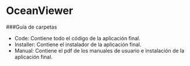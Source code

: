 # OceanViewer

###Guía de carpetas

- Code: Contiene todo el código de la aplicación final.
- Installer: Contiene el instalador de la aplicación final.
- Manual: Contiene el pdf de los manuales de usuario e instalación de la aplicación final.
